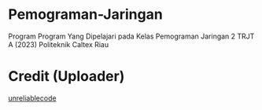 # Pemograman-Jaringan
Program Program Yang Dipelajari pada Kelas Pemograman Jaringan 2 TRJT A (2023) Politeknik Caltex Riau

# Credit (Uploader)
[unreliablecode](https://github.com/unreliablecode)

